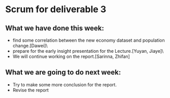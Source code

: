 # Scrum for deliverable 3
## What we have done this week:
- find some correlation between the new economy dataset and population change.[Dawei]\
- prepare for the early insight presentation for the Lecture.[Yuyan, Jiaye]\
- We will continue working on the report.[Sarinna, Zhifan]
## What we are going to do next week:
- Try to make some more conclusion for the report.
- Revise the report